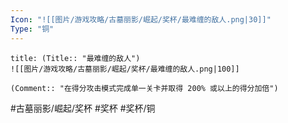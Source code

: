 ```yaml
---
Icon: "![[图片/游戏攻略/古墓丽影/崛起/奖杯/最难缠的敌人.png|30]]"
Type: "铜"
---
```

```ad-common-bronze-trophy
title: (Title:: "最难缠的敌人")
![[图片/游戏攻略/古墓丽影/崛起/奖杯/最难缠的敌人.png|100]]

(Comment:: "在得分攻击模式完成单一关卡并取得 200% 或以上的得分加倍")
```

#古墓丽影/崛起/奖杯 #奖杯 #奖杯/铜

